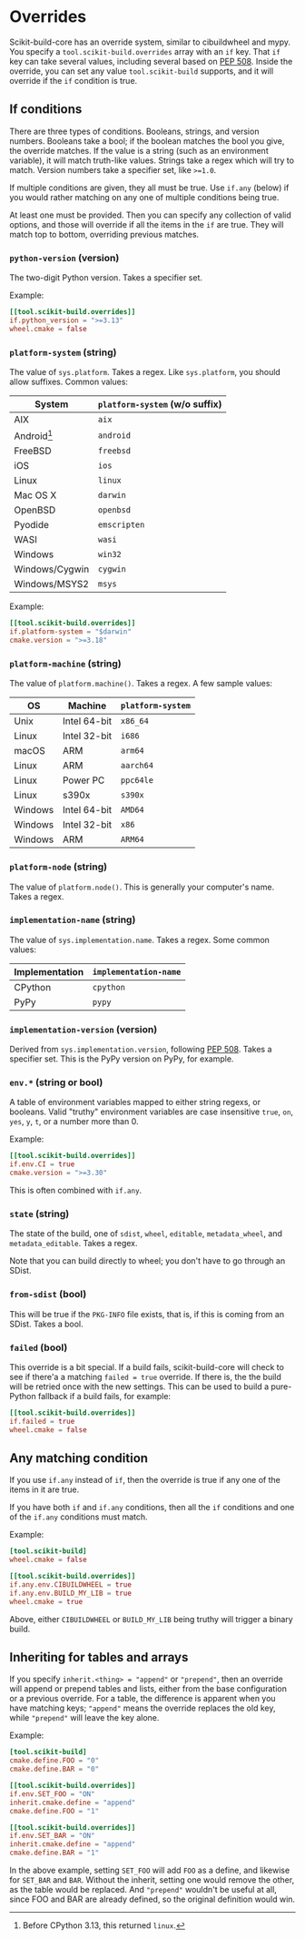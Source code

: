 # Overrides

Scikit-build-core has an override system, similar to cibuildwheel and mypy. You
specify a `tool.scikit-build.overrides` array with an `if` key. That `if` key can
take several values, including several based on [PEP 508][]. Inside the override,
you can set any value `tool.scikit-build` supports, and it will override if the
`if` condition is true.

## If conditions

There are three types of conditions. Booleans, strings, and version numbers.
Booleans take a bool; if the boolean matches the bool you give, the override
matches. If the value is a string (such as an environment variable), it will
match truth-like values.  Strings take a regex which will try to match. Version
numbers take a specifier set, like `>=1.0`.

If multiple conditions are given, they all must be true. Use `if.any` (below)
if you would rather matching on any one of multiple conditions being true.

At least one must be provided. Then you can specify any collection of valid
options, and those will override if all the items in the `if` are true. They
will match top to bottom, overriding previous matches.

### `python-version` (version)

The two-digit Python version. Takes a specifier set.

Example:

```toml
[[tool.scikit-build.overrides]]
if.python_version = ">=3.13"
wheel.cmake = false
```


### `platform-system` (string)

The value of `sys.platform`. Takes a regex. Like `sys.platform`, you should allow
suffixes. Common values:

| System         | `platform-system` (w/o suffix) |
|----------------|--------------------------------|
| AIX            | `aix`                          |
| Android[^1]    | `android`                      |
| FreeBSD        | `freebsd`                      |
| iOS            | `ios`                          |
| Linux          | `linux`                        |
| Mac OS X       | `darwin`                       |
| OpenBSD        | `openbsd`                      |
| Pyodide        | `emscripten`                   |
| WASI           | `wasi`                         |
| Windows        | `win32`                        |
| Windows/Cygwin | `cygwin`                       |
| Windows/MSYS2  | `msys`                         |


[^1]: Before CPython 3.13, this returned `linux`.

Example:

```toml
[[tool.scikit-build.overrides]]
if.platform-system = "$darwin"
cmake.version = ">=3.18"
```


### `platform-machine` (string)

The value of `platform.machine()`. Takes a regex.
A few sample values:

| OS      | Machine       | `platform-system` |
|---------|---------------|-------------------|
| Unix    | Intel 64-bit  | `x86_64`          |
| Linux   | Intel 32-bit  | `i686`            |
| macOS   | ARM           | `arm64`           |
| Linux   | ARM           | `aarch64`         |
| Linux   | Power PC      | `ppc64le`         |
| Linux   | s390x         | `s390x`           |
| Windows | Intel 64-bit  | `AMD64`           |
| Windows | Intel 32-bit  | `x86`             |
| Windows | ARM           | `ARM64`           |


### `platform-node` (string)

The value of `platform.node()`. This is generally your computer's name. Takes a
regex.

### `implementation-name` (string)

The value of `sys.implementation.name`. Takes a regex. Some common values:

| Implementation | `implementation-name` |
|----------------|-----------------------|
| CPython        | `cpython`             |
| PyPy           | `pypy`                |

### `implementation-version` (version)

Derived from `sys.implementation.version`, following [PEP 508][]. Takes a
specifier set. This is the PyPy version on PyPy, for example.

### `env.*` (string or bool)

A table of environment variables mapped to either string regexs, or booleans.
Valid "truthy" environment variables are case insensitive `true`, `on`, `yes`,
`y`, `t`, or a number more than 0.

Example:

```toml
[[tool.scikit-build.overrides]]
if.env.CI = true
cmake.version = ">=3.30"
```

This is often combined with `if.any`.

### `state` (string)

The state of the build, one of `sdist`, `wheel`, `editable`, `metadata_wheel`,
and `metadata_editable`. Takes a regex.

Note that you can build directly to wheel; you don't have to go through an
SDist.

### `from-sdist` (bool)

This will be true if the `PKG-INFO` file exists, that is, if this is coming
from an SDist. Takes a bool.

### `failed` (bool)

This override is a bit special. If a build fails, scikit-build-core will check
to see if there'a a matching `failed = true` override. If there is, the the build will
be retried once with the new settings. This can be used to build a pure-Python fallback
if a build fails, for example:

```toml
[[tool.scikit-build.overrides]]
if.failed = true
wheel.cmake = false
```

## Any matching condition

If you use `if.any` instead of `if`, then the override is true if any one of the
items in it are true.

If you have both `if` and `if.any` conditions, then all the `if` conditions and
one of the `if.any` conditions must match.

Example:


```toml
[tool.scikit-build]
wheel.cmake = false

[[tool.scikit-build.overrides]]
if.any.env.CIBUILDWHEEL = true
if.any.env.BUILD_MY_LIB = true
wheel.cmake = true
```

Above, either `CIBUILDWHEEL` or `BUILD_MY_LIB` being truthy will trigger a
binary build.

## Inheriting for tables and arrays

If you specify `inherit.<thing> = "append"` or `"prepend"`, then an override
will append or prepend tables and lists, either from the base configuration or
a previous override. For a table, the difference is apparent when you have
matching keys; `"append"` means the override replaces the old key, while
`"prepend"` will leave the key alone.

Example:

```toml
[tool.scikit-build]
cmake.define.FOO = "0"
cmake.define.BAR = "0"

[[tool.scikit-build.overrides]]
if.env.SET_FOO = "ON"
inherit.cmake.define = "append"
cmake.define.FOO = "1"

[[tool.scikit-build.overrides]]
if.env.SET_BAR = "ON"
inherit.cmake.define = "append"
cmake.define.BAR = "1"
```

In the above example, setting `SET_FOO` will add `FOO` as a define, and
likewise for `SET_BAR` and `BAR`. Without the inherit, setting one would remove
the other, as the table would be replaced. And `"prepend"` wouldn't be useful
at all, since FOO and BAR are already defined, so the original definition would
win.

[pep 508]: https://peps.python.org/pep-0508/#environment-markers
